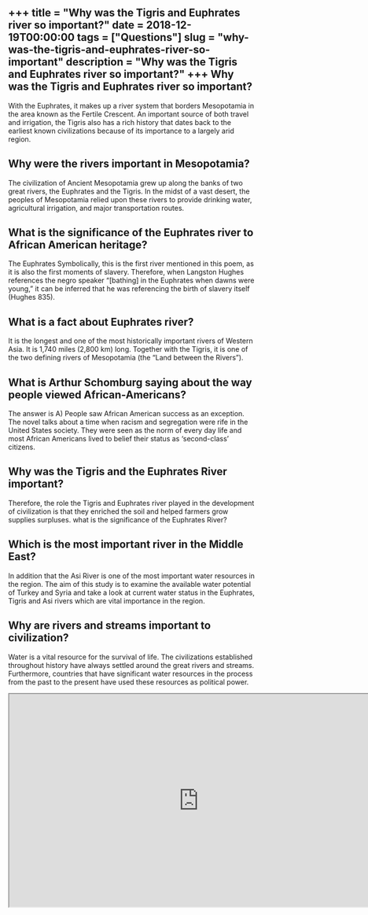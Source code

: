 +++
title = "Why was the Tigris and Euphrates river so important?"
date = 2018-12-19T00:00:00
tags = ["Questions"]
slug = "why-was-the-tigris-and-euphrates-river-so-important"
description = "Why was the Tigris and Euphrates river so important?"
+++
Why was the Tigris and Euphrates river so important?
----------------------------------------------------

With the Euphrates, it makes up a river system that borders Mesopotamia in the area known as the Fertile Crescent. An important source of both travel and irrigation, the Tigris also has a rich history that dates back to the earliest known civilizations because of its importance to a largely arid region.

Why were the rivers important in Mesopotamia?
---------------------------------------------

The civilization of Ancient Mesopotamia grew up along the banks of two great rivers, the Euphrates and the Tigris. In the midst of a vast desert, the peoples of Mesopotamia relied upon these rivers to provide drinking water, agricultural irrigation, and major transportation routes.

What is the significance of the Euphrates river to African American heritage?
-----------------------------------------------------------------------------

The Euphrates Symbolically, this is the first river mentioned in this poem, as it is also the first moments of slavery. Therefore, when Langston Hughes references the negro speaker “\[bathing\] in the Euphrates when dawns were young,” it can be inferred that he was referencing the birth of slavery itself (Hughes 835).

What is a fact about Euphrates river?
-------------------------------------

It is the longest and one of the most historically important rivers of Western Asia. It is 1,740 miles (2,800 km) long. Together with the Tigris, it is one of the two defining rivers of Mesopotamia (the “Land between the Rivers”).

What is Arthur Schomburg saying about the way people viewed African-Americans?
------------------------------------------------------------------------------

The answer is A) People saw African American success as an exception. The novel talks about a time when racism and segregation were rife in the United States society. They were seen as the norm of every day life and most African Americans lived to belief their status as ‘second-class’ citizens.

Why was the Tigris and the Euphrates River important?
-----------------------------------------------------

Therefore, the role the Tigris and Euphrates river played in the development of civilization is that they enriched the soil and helped farmers grow supplies surpluses. what is the significance of the Euphrates River?

Which is the most important river in the Middle East?
-----------------------------------------------------

In addition that the Asi River is one of the most important water resources in the region. The aim of this study is to examine the available water potential of Turkey and Syria and take a look at current water status in the Euphrates, Tigris and Asi rivers which are vital importance in the region.

Why are rivers and streams important to civilization?
-----------------------------------------------------

Water is a vital resource for the survival of life. The civilizations established throughout history have always settled around the great rivers and streams. Furthermore, countries that have significant water resources in the process from the past to the present have used these resources as political power.

<iframe allow="accelerometer; autoplay; clipboard-write; encrypted-media; gyroscope; picture-in-picture" allowfullscreen="" class="__youtube_prefs__  epyt-is-override  no-lazyload" data-no-lazy="1" data-origheight="433" data-origwidth="770" data-skipgform_ajax_framebjll="" height="433" id="_ytid_91377" loading="lazy" src="https://www.youtube.com/embed/rtE4D80jLq4?enablejsapi=1&autoplay=0&cc_load_policy=0&cc_lang_pref=&iv_load_policy=1&loop=0&modestbranding=0&rel=1&fs=1&playsinline=0&autohide=2&theme=dark&color=red&controls=1&" title="YouTube player" width="770"></iframe>